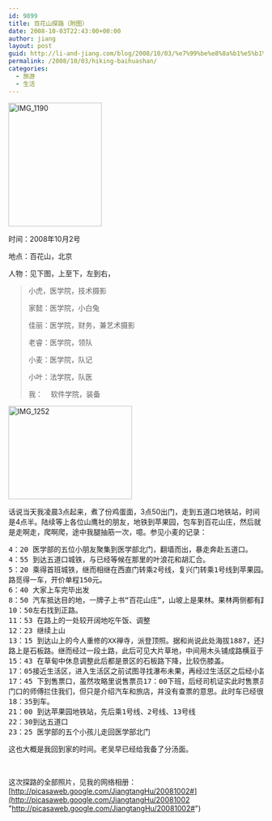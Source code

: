 ```yaml
---
id: 9899
title: 百花山探路（附图）
date: 2008-10-03T22:43:00+00:00
author: jiang
layout: post
guid: http://li-and-jiang.com/blog/2008/10/03/%e7%99%be%e8%8a%b1%e5%b1%b1%e6%8e%a2%e8%b7%af%ef%bc%88%e9%99%84%e5%9b%be%ef%bc%89/
permalink: /2008/10/03/hiking-baihuashan/
categories:
  - 旅游
  - 生活
---
```

[<img style="border:0px none" src="http://byfiles.storage.msn.com/y1p7G47CEA2wzeMEoh8XSw-pME6gQnZrTNk_mgDGGaouMPLbBFbPcypBfGlj9RTg6kZBYevNPh42e4?PARTNER=WRITER" border="0" alt="IMG_1190" width="184" height="244" />](http://byfiles.storage.msn.com/y1pQv53CxfARoRQL1JSMBLsAZTkapLK74wLITtZY3fIdEF7d0D91tsD_BfjqLfDELUx?PARTNER=WRITER)

时间：2008年10月2号

地点：百花山，北京

人物：见下图，上至下，左到右，

> 小虎，医学院，技术摄影
> 
> 家懿：医学院，小白兔
> 
> 佳丽：医学院，财务，兼艺术摄影
> 
> 老睿：医学院，领队
> 
> 小麦：医学院，队记
> 
> 小叶：法学院，队医
> 
> 我：    软件学院，装备

[<img style="border:0px none" src="http://byfiles.storage.msn.com/y1p18naDBvfrBRl8PmdLYOaOMYpr9J6r1Y1-Phlm3oxwc6VMSiurTUcR-FvrWpjU7uj6_MzlXDlZtE?PARTNER=WRITER" border="0" alt="IMG_1252" width="244" height="184" />](http://v8ptyg.bay.livefilestore.com/y1ptwX0cMeo3JZNBxzq6nL2xp1b_wx8h395PfVy1pO-asmHYJQLq_QABNLSmqgln08qy3hFVufWMCLQhQnggeliMg?PARTNER=WRITER)

话说当天我凌晨3点起来，煮了份鸡蛋面，3点50出门，走到五道口地铁站，时间是4点半。陆续等上各位山鹰社的朋友，地铁到苹果园，包车到百花山庄，然后就是走啊走，爬啊爬，途中我腿抽筋一次，噫。参见小麦的记录：

<pre>4：20 医学部的五位小朋友聚集到医学部北门，翻墙而出，暴走奔赴五道口。
4：55 到达五道口城铁，与已经等候在那里的叶浪花和胡汇合。
5：20 乘得首班城铁，继而相继在西直门转乘2号线，复兴门转乘1号线到苹果园。苹果园地铁站西门出来的司机开价极高（单程300元），刘睿沿胡同向东走200米左右过马
路觅得一车，开价单程150元。
6：40 大家上车完毕出发
8：50 汽车抵达目的地，一牌子上书“百花山庄”，山坡上是果林。果林两侧都有路，但我们最初试图在果林中找路，耽误了一些时间。
10：50左右找到正路。
11：53 在路上的一处较开阔地吃午饭、调整
12：23 继续上山
13：15 到达山上的今人重修的XX禅寺，派登顶照。据和尚说此处海拔1887，还并非1991的顶峰。继续上山，所谓的顶峰实在索然，下山向草甸方向走。
路上是石板路。继而经过一段土路，此后可见大片草地，中间用木头铺成路横亘于其间。所谓的百花草甸范围比较模糊，大概15：14-15：43期间我们一直都处于草甸范围之中。
15：43 在草甸中休息调整此后都是景区的石板路下降，比较伤膝盖。
17：05接近生活区，进入生活区之前试图寻找瀑布未果，再经过生活区之后经小路见到瀑布，原路返回。
17：45 下到售票口，虽然攻略里说售票员17：00下班，后经司机证实此时售票员还未下班，但如果人不多且售票员比较马虎外不会发现我们并非此门进入的并且查票。
门口的师傅拦住我们，但只是介绍汽车和旅店，并没有查票的意思。此时车已经很少，最终以300元包得车一辆。
18：35到车。
21：00 到达苹果园地铁站，先后乘1号线、2号线、13号线
22：30到达五道口
23：25 医学部的五个小孩儿走回医学部北门</pre>

<pre>这也大概是我回到家的时间。老吴早已经给我备了分汤面。</pre>

 

这次探路的全部照片，见我的网络相册：[http://picasaweb.google.com/JiangtangHu/20081002#](http://picasaweb.google.com/JiangtangHu/20081002 "http://picasaweb.google.com/JiangtangHu/20081002#")
